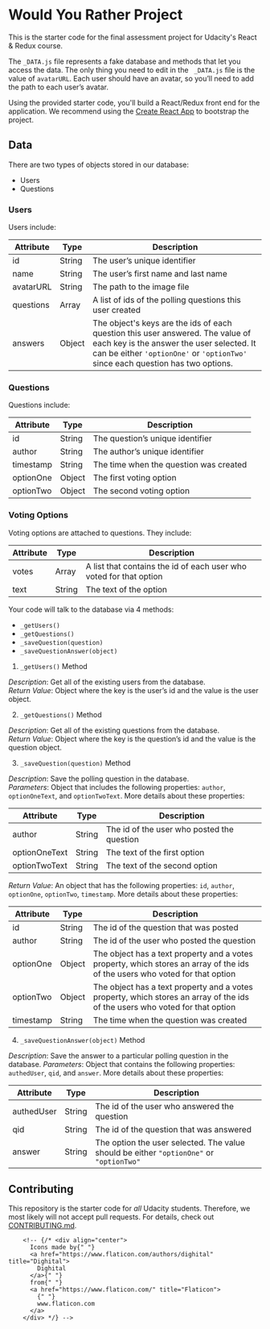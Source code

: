 # Would You Rather Project

This is the starter code for the final assessment project for Udacity's React & Redux course.

The `_DATA.js` file represents a fake database and methods that let you access the data. The only thing you need to edit in the ` _DATA.js` file is the value of `avatarURL`. Each user should have an avatar, so you’ll need to add the path to each user’s avatar.

Using the provided starter code, you'll build a React/Redux front end for the application. We recommend using the [Create React App](https://github.com/facebook/create-react-app) to bootstrap the project.

## Data

There are two types of objects stored in our database:

- Users
- Questions

### Users

Users include:

| Attribute | Type   | Description                                                                                                                                                                                                    |
| --------- | ------ | -------------------------------------------------------------------------------------------------------------------------------------------------------------------------------------------------------------- |
| id        | String | The user’s unique identifier                                                                                                                                                                                   |
| name      | String | The user’s first name and last name                                                                                                                                                                            |
| avatarURL | String | The path to the image file                                                                                                                                                                                     |
| questions | Array  | A list of ids of the polling questions this user created                                                                                                                                                       |
| answers   | Object | The object's keys are the ids of each question this user answered. The value of each key is the answer the user selected. It can be either `'optionOne'` or `'optionTwo'` since each question has two options. |

### Questions

Questions include:

| Attribute | Type   | Description                            |
| --------- | ------ | -------------------------------------- |
| id        | String | The question’s unique identifier       |
| author    | String | The author’s unique identifier         |
| timestamp | String | The time when the question was created |
| optionOne | Object | The first voting option                |
| optionTwo | Object | The second voting option               |

### Voting Options

Voting options are attached to questions. They include:

| Attribute | Type   | Description                                                        |
| --------- | ------ | ------------------------------------------------------------------ |
| votes     | Array  | A list that contains the id of each user who voted for that option |
| text      | String | The text of the option                                             |

Your code will talk to the database via 4 methods:

- `_getUsers()`
- `_getQuestions()`
- `_saveQuestion(question)`
- `_saveQuestionAnswer(object)`

1. `_getUsers()` Method

_Description_: Get all of the existing users from the database.  
_Return Value_: Object where the key is the user’s id and the value is the user object.

2. `_getQuestions()` Method

_Description_: Get all of the existing questions from the database.  
_Return Value_: Object where the key is the question’s id and the value is the question object.

3. `_saveQuestion(question)` Method

_Description_: Save the polling question in the database.  
_Parameters_: Object that includes the following properties: `author`, `optionOneText`, and `optionTwoText`. More details about these properties:

| Attribute     | Type   | Description                                |
| ------------- | ------ | ------------------------------------------ |
| author        | String | The id of the user who posted the question |
| optionOneText | String | The text of the first option               |
| optionTwoText | String | The text of the second option              |

_Return Value_: An object that has the following properties: `id`, `author`, `optionOne`, `optionTwo`, `timestamp`. More details about these properties:

| Attribute | Type   | Description                                                                                                                  |
| --------- | ------ | ---------------------------------------------------------------------------------------------------------------------------- |
| id        | String | The id of the question that was posted                                                                                       |
| author    | String | The id of the user who posted the question                                                                                   |
| optionOne | Object | The object has a text property and a votes property, which stores an array of the ids of the users who voted for that option |
| optionTwo | Object | The object has a text property and a votes property, which stores an array of the ids of the users who voted for that option |
| timestamp | String | The time when the question was created                                                                                       |

4. `_saveQuestionAnswer(object)` Method

_Description_: Save the answer to a particular polling question in the database.
_Parameters_: Object that contains the following properties: `authedUser`, `qid`, and `answer`. More details about these properties:

| Attribute  | Type   | Description                                                                             |
| ---------- | ------ | --------------------------------------------------------------------------------------- |
| authedUser | String | The id of the user who answered the question                                            |
| qid        | String | The id of the question that was answered                                                |
| answer     | String | The option the user selected. The value should be either `"optionOne"` or `"optionTwo"` |

## Contributing

This repository is the starter code for _all_ Udacity students. Therefore, we most likely will not accept pull requests. For details, check out [CONTRIBUTING.md](https://github.com/udacity/reactnd-project-would-you-rather-starter/blob/master/CONTRIBUTING.md).

        <!-- {/* <div align="center">
          Icons made by{" "}
          <a href="https://www.flaticon.com/authors/dighital" title="Dighital">
            Dighital
          </a>{" "}
          from{" "}
          <a href="https://www.flaticon.com/" title="Flaticon">
            {" "}
            www.flaticon.com
          </a>
        </div> */} -->
